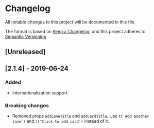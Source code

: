 # Changelog
All notable changes to this project will be documented in this file.

The format is based on [Keep a Changelog](https://keepachangelog.com/en/1.0.0/),
and this project adheres to [Semantic Versioning](https://semver.org/spec/v2.0.0.html).

## [Unreleased]

## [2.1.4] - 2019-06-24

### Added

* Internationalization support

### Breaking changes

* Removed props `addLaneTitle` and `addCardTitle`. Use `t('Add another lane')` and `t('Click to add card')` instead of it.
